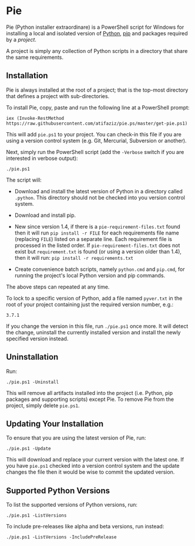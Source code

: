# Pie

Pie (Python installer extraordinare) is a PowerShell script for Windows for installing a local and isolated version of [Python], [pip] and packages
required by a _project_.

A project is simply any collection of Python scripts in a directory that share
the same requirements.


## Installation

Pie is always installed at the root of a project; that is the top-most
directory that defines a project with sub-directories.

To install Pie, copy, paste and run the following line at a PowerShell prompt:

    iex (Invoke-RestMethod https://raw.githubusercontent.com/atifaziz/pie.ps/master/get-pie.ps1)

This will add `pie.ps1` to your project. You can check-in this file if you are
using a version control system (e.g. Git, Mercurial, Subversion or another).

Next, simply run the PowerShell script (add the `-Verbose` switch if you are
interested in verbose output):

    ./pie.ps1

The script will:

- Download and install the latest version of Python in a directory called
  `.python`. This directory should not be checked into you version control
  system.

- Download and install pip.

- New since version 1.4, if there is a `pie-requirement-files.txt` found then
  it will run `pip install -r FILE` for each requirements file name (replacing
  `FILE`) listed on a separate line. Each requirement file is processed in the
  listed order. If `pie-requirement-files.txt` does not exist but
  `requirement.txt` is found (or using a version older than 1.4), then it
  will run: `pip install -r requirements.txt`

- Create convenience batch scripts, namely `python.cmd` and `pip.cmd`, for
  running the project's local Python version and pip commands.

The above steps can repeated at any time.

To lock to a specific version of Python, add a file named `pyver.txt` in the
root of your project containing just the required version number, e.g.:

    3.7.1

If you change the version in this file, run `./pie.ps1` once more. It will
detect the change, uninstall the currently installed version and install the
newly specified version instead.


## Uninstallation

Run:

    ./pie.ps1 -Uninstall

This will remove all artifacts installed into the project (i.e. Python, pip
packages and supporting scripts) except Pie. To remove Pie from the project,
simply delete `pie.ps1`.


## Updating Your Installation

To ensure that you are using the latest version of Pie, run:

    ./pie.ps1 -Update

This will download and replace your current version with the latest one. If you
have `pie.ps1` checked into a version control system and the update changes the
file then it would be wise to commit the updated version.


## Supported Python Versions

To list the supported versions of Python versions, run:

    ./pie.ps1 -ListVersions

To include pre-releases like alpha and beta versions, run instead:

    ./pie.ps1 -ListVersions -IncludePreRelease


[Python]: https://www.python.org/
[pip]: https://pip.pypa.io/en/stable/
